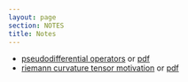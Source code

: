 ```yaml
---
layout: page
section: NOTES
title: Notes
---
```


* [pseudodifferential operators](notes/pdes/pdos.html) or [pdf](notes/pdes/pdos.pdf)
* [riemann curvature tensor motivation](notes/riemannian-manifolds/curvature-motivation.html) or [pdf](notes/riemannian-manifolds/curvature-motivation.pdf)

<!-- [Calculus](/notes/calculus)
[Complex Analysis](/notes/complex-analysis)
[Differential Equations](/notes/diff-eqns)
[Field Theory](/notes/field-theory)
[Functional Analysis](/notes/functional-analysis)
[Galois Theory](/notes/galois-theory)
[Group Theory](/notes/group-theory)
[Inequalities](/notes/inequalities)
[Linear Algebra](/notes/linear-algebra)
[Differential Geometry](/notes/diff-geom)
[Measure Theory](/notes/measure-theory)
[Metric Spaces](/notes/metric-spaces)
[Module Theory](/notes/module-theory)
[Ring Theory](/notes/ring-theory)
[Topology](/notes/topology) -->